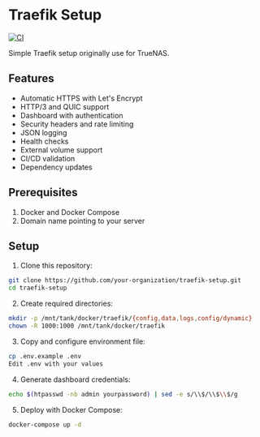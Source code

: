 # Traefik Setup

[![CI](https://github.com/your-organization/traefik-setup/actions/workflows/ci.yml/badge.svg)](https://github.com/your-organization/traefik-setup/actions)

Simple Traefik setup originally use for TrueNAS.

## Features

- Automatic HTTPS with Let's Encrypt
- HTTP/3 and QUIC support
- Dashboard with authentication
- Security headers and rate limiting
- JSON logging
- Health checks
- External volume support
- CI/CD validation
- Dependency updates

## Prerequisites

1. Docker and Docker Compose
2. Domain name pointing to your server

## Setup

1. Clone this repository:

```bash
git clone https://github.com/your-organization/traefik-setup.git
cd traefik-setup
```

2. Create required directories:

```bash
mkdir -p /mnt/tank/docker/traefik/{config,data,logs,config/dynamic}
chown -R 1000:1000 /mnt/tank/docker/traefik
```

3. Copy and configure environment file:

```bash
cp .env.example .env
Edit .env with your values
```

4. Generate dashboard credentials:

```bash
echo $(htpasswd -nb admin yourpassword) | sed -e s/\\$/\\$\\$/g
```

5. Deploy with Docker Compose:

```bash
docker-compose up -d
```
